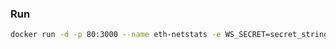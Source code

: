 
### Run
```bash
docker run -d -p 80:3000 --name eth-netstats -e WS_SECRET=secret_string manapov/eth-netstats
```

